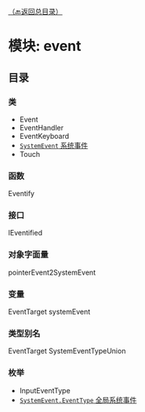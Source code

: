 [（🔙返回总目录）](目录_Api总目录.md "CocosCreator API")
# 模块: event
## 目录
### 类
* Event
* EventHandler
* EventKeyboard
* [`SystemEvent` 系统事件](Event_Class_SystemEvent.md "系统事件" )
* Touch

### 函数
Eventify

### 接口
IEventified

### 对象字面量
pointerEvent2SystemEvent

### 变量
EventTarget
systemEvent

### 类型别名
EventTarget
SystemEventTypeUnion

### 枚举
* InputEventType
* [`SystemEvent.EventType` 全局系统事件](Event_Enum_SystemEvent.EventType.md "点击查看所有全局系统事件")
